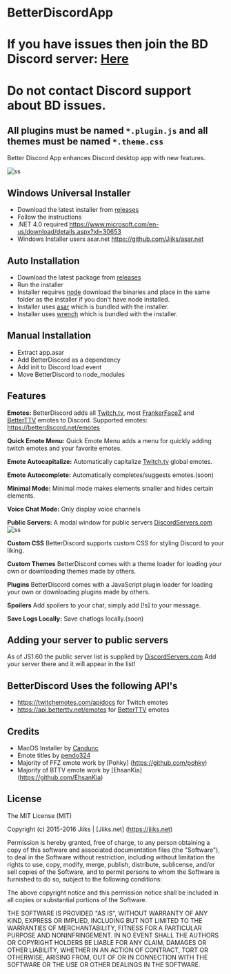 # BetterDiscordApp

# If you have issues then join the BD Discord server: [Here](https://discord.gg/0Tmfo5ZbORCRqbAd)

# Do not contact Discord support about BD issues. 

## All plugins must be named `*.plugin.js` and all themes must be named `*.theme.css`

Better Discord App enhances Discord desktop app with new features.

![ss](http://puu.sh/oIO58.png)

## Windows Universal Installer
* Download the latest installer from [releases](https://github.com/Jiiks/BetterDiscordApp/releases)
* Follow the instructions
* .NET 4.0 required https://www.microsoft.com/en-us/download/details.aspx?id=30653
* Windows Installer users asar.net https://github.com/Jiiks/asar.net

## Auto Installation
* Download the latest package from [releases](https://github.com/Jiiks/BetterDiscordApp/releases)
* Run the installer
* Installer requires [node](https://nodejs.org/en/download/) download the binaries and place in the same folder as the installer if you don't have node installed.
* Installer uses [asar](https://github.com/atom/asar) which is bundled with the installer.
* Installer uses [wrench](https://github.com/ryanmcgrath/wrench-js) which is bundled with the installer.

## Manual Installation
* Extract app.asar
* Add BetterDiscord as a dependency
* Add init to Discord load event
* Move BetterDiscord to node_modules

## Features

**Emotes:**
BetterDiscord adds all [Twitch.tv](http://twitch.tv), most [FrankerFaceZ](http://frankerfacez.com) and [BetterTTV](http://betterttv.net) emotes to Discord. Supported emotes: https://betterdiscord.net/emotes

**Quick Emote Menu:**
Quick Emote Menu adds a menu for quickly adding twitch emotes and your favorite emotes.

**Emote Autocapitalize:**
Automatically capitalize [Twitch.tv](http://twitch.tv) global emotes.

**Emote Autocomplete:**
Automatically completes/suggests emotes.(soon)

**Minimal Mode:**
Minimal mode makes elements smaller and hides certain elements.

**Voice Chat Mode:**
Only display voice channels

**Public Servers:**
A modal window for public servers [DiscordServers.com](https://www.discordservers.com/) 
![ss](http://puu.sh/o9oNl.png)

**Custom CSS**
BetterDiscord supports custom CSS for styling Discord to your liking.

**Custom Themes**
BetterDiscord comes with a theme loader for loading your own or downloading themes made by others.

**Plugins**
BetterDiscord comes with a JavaScript plugin loader for loading your own or downloading plugins made by others.

**Spoilers**
Add spoilers to your chat, simply add [!s] to your message.

**Save Logs Locally:**
Save chatlogs locally.(soon)

## Adding your server to public servers
As of JS1.60 the public server list is supplied by [DiscordServers.com](https://www.discordservers.com/) 
Add your server there and it will appear in the list!

## BetterDiscord Uses the following API's
* https://twitchemotes.com/apidocs for Twitch emotes
* https://api.betterttv.net/emotes for [BetterTTV](https://nightdev.com/betterttv/) emotes

## Credits
* MacOS Installer by [Candunc](https://github.com/Candunc) 
* Emote titles by [pendo324](https://github.com/pendo324)
* Majority of FFZ emote work by [Pohky] (https://github.com/pohky)
* Majority of BTTV emote work by [EhsanKia] (https://github.com/EhsanKia)

## License

The MIT License (MIT)

Copyright (c) 2015-2016 Jiiks | [Jiiks.net] (https://jiiks.net)

Permission is hereby granted, free of charge, to any person obtaining a copy
of this software and associated documentation files (the "Software"), to deal
in the Software without restriction, including without limitation the rights
to use, copy, modify, merge, publish, distribute, sublicense, and/or sell
copies of the Software, and to permit persons to whom the Software is
furnished to do so, subject to the following conditions:

The above copyright notice and this permission notice shall be included in
all copies or substantial portions of the Software.

THE SOFTWARE IS PROVIDED "AS IS", WITHOUT WARRANTY OF ANY KIND, EXPRESS OR
IMPLIED, INCLUDING BUT NOT LIMITED TO THE WARRANTIES OF MERCHANTABILITY,
FITNESS FOR A PARTICULAR PURPOSE AND NONINFRINGEMENT. IN NO EVENT SHALL THE
AUTHORS OR COPYRIGHT HOLDERS BE LIABLE FOR ANY CLAIM, DAMAGES OR OTHER
LIABILITY, WHETHER IN AN ACTION OF CONTRACT, TORT OR OTHERWISE, ARISING FROM,
OUT OF OR IN CONNECTION WITH THE SOFTWARE OR THE USE OR OTHER DEALINGS IN
THE SOFTWARE.
